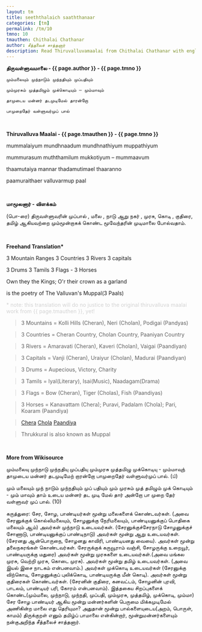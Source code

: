 ```yaml
---
layout: tm
title: seeththalaich saaththanaar
categories: [tm]
permalink: /tm/10
tmno: 10
tmauthen: Chithalai Chathanar
author: சீத்தலைச் சாத்தனார்
description: Read Thiruvalluvamaalai from Chithalai Chathanar with english translation
---
```


**திருவள்ளுவமாலை - {{ page.author }} - {{ page.tmno }}**

    மும்மலையும் முந்நாடும் முந்நதியும் முப்பதியும்

    மும்முரசும் முத்தமிழும் முக்கொடியும் – மும்மாவும்

    தாமுடைய மன்னர் தடமுடிமேல் தாரன்றோ
    
    பாமுறைதேர் வள்ளுவர்முப் பால்

<br>

**Thiruvalluva Maalai - {{ page.tmauthen }} - {{ page.tmno }}**

mummalaiyum mundhnaadum mundhnathiyum muppathiyum

mummurasum muththamilum mukkotiyum – mummaavum

thaamutaiya mannar thadamutimael thaaranno

paamuraithaer valluvarmup paal

<br>

**மாமூலனார் - விளக்கம்**

(பொ-ரை) திருவள்ளுவரின் முப்பால் , மலை , நாடு ஆறு நகர் , முரசு, கொடி , குதிரை, தமிழ் ஆகியவற்றை மும்மூன்றாகக் கொண்ட மூவேந்தரின் முடிமாலை போல்வதாம்.

<br>

**Freehand Translation\***

3 Mountain Ranges 3 Countries 3 Rivers 3 capitals

3 Drums 3 Tamils 3 Flags - 3 Horses 

Own they the Kings; O'r their crown as a garland

is the poetry of The Valluvan's Muppal(3 Paals)

<p style="color: lightgrey;">* note: this translation will do no justice to the original thiruvalluva maalai work from {{ page.tmauthen }}, yet!</p>

> 3 Mountains = Kolli Hills (Cheran), Neri (Cholan), Podigai (Pandyas)

> 3 Countries = Cheran Country, Cholan Country, Paaniyan Country

> 3 Rivers = Amaravati (Cheran), Kaveri (Cholan), Vaigai (Paandiyan)

> 3 Capitals = Vanji (Cheran), Uraiyur (Cholan), Madurai (Paandiyan)

> 3 Drums = Aupecious, Victory, Charity 

> 3 Tamils = Iyal(Literary), Isai(Music), Naadagam(Drama)

> 3 Flags = Bow (Cheran), Tiger (Cholas), Fish (Paandiyas)

> 3 Horses = Kanavattam (Chera); Puravi, Padalam (Chola); Pari, Koaram (Paandiya)

> [Chera](https://en.wikipedia.org/wiki/Chera_dynasty)
[Chola](https://en.wikipedia.org/wiki/Chola_dynasty)
[Paandiya](https://en.wikipedia.org/wiki/Pandya_dynasty)

> Thrukkural is also known as Muppal

<br>

**More from Wikisource**

மும்மலையு முந்நாடு முந்நதியு முப்பதியு
மும்முரசு முத்தமிழு முக்கொடியு - மும்மாவுந்
தாமுடைய மன்னர் தடமுடிமேற் றாரன்றோ
பாமுறைதேர் வள்ளுவர்முப் பால். (௰)


மும் மலையும் முந் நாடும் முந்நதியும் முப் பதியும்
மும் முரசும் முத் தமிழும் முக் கொடியும் - மும் மாவும்
தாம் உடைய மன்னர் தட முடி மேல் தார் அன்றோ
பா முறை தேர் வள்ளுவர் முப் பால். (10)

கருத்துரை:
சேர, சோழ, பாண்டியர்கள் மூன்று மலைகளைக் கொண்டவர்கள். (அவை சேரனுக்குக் கொல்லிமலையும், சோழனுக்கு நேரிமலையும், பாண்டியனுக்குப் பொதிகை மலையும் ஆம்) அவர்கள் முந்நாடு உடையவர்கள். (சேரனுக்குச்சேரநாடு சோழனுக்குச் சோணாடு, பாண்டியனுக்குப் பாண்டிநாடு) அவர்கள் மூன்று ஆறு உடையவர்கள்.(சேரனது ஆன்பொருநை, சோழனது காவிரி, பாண்டியனது வையை). அவர்கள் மூன்று தலைநகரங்கள் கொண்டவர்கள். சேரருக்குக் கருவூராம் வஞ்சி, சோழருக்கு உறையூர், பாண்டியருக்கு மதுரை) அவர்கள் மூன்று முரசுகளை உடையவர்கள்.(அவை மங்கல முரசு, வெற்றி முரசு, கொடை முரசு). அவர்கள் மூன்று தமிழ் உடையவர்கள். (அவை இயல் இசை நாடகம் என்பனவாம்.) அவர்கள் முக்கொடி உடையவர்கள் (சேரனுக்கு விற்கொடி, சோழனுக்குப் புலிக்கொடி, பாண்டியருக்கு மீன் கொடி). அவர்கள் மூன்று குதிரைகள் கொண்டவர்கள். (சேரனின் குதிரை, கனவட்டம், சோழனின் புரவி, பாடலம், பாண்டியர் பரி, கோரம் என்பனவாம்). இத்தகைய சிறப்புகளைக் கொண்ட(மும்மலை, முந்நாடு, முந்நதி, முப்பதி, மும்முரசு, முத்தமிழ், முக்கொடி, மும்மா) சேர சோழ பாண்டியர் ஆகிய மூன்று மன்னர்களின் பெருமை மிக்கமுடிமேல் அணிகின்ற மாலை எது தெரியுமா? அதுதான் மூன்று பால்களையுடைய(அறம், பொருள், காமம்) திருக்குறள் எனும் தமிழ்ப் பாமாலை என்கின்றார், மூன்றுமன்னர்களையும் நன்குஅறிந்த சீத்தலைச் சாத்தனார். 
